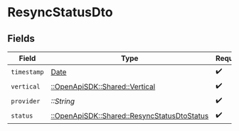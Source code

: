 # ResyncStatusDto


## Fields

| Field                                                                                       | Type                                                                                        | Required                                                                                    | Description                                                                                 | Example                                                                                     |
| ------------------------------------------------------------------------------------------- | ------------------------------------------------------------------------------------------- | ------------------------------------------------------------------------------------------- | ------------------------------------------------------------------------------------------- | ------------------------------------------------------------------------------------------- |
| `timestamp`                                                                                 | [Date](https://ruby-doc.org/stdlib-2.6.1/libdoc/date/rdoc/Date.html)                        | :heavy_check_mark:                                                                          | N/A                                                                                         |                                                                                             |
| `vertical`                                                                                  | [::OpenApiSDK::Shared::Vertical](../../models/shared/vertical.md)                           | :heavy_check_mark:                                                                          | N/A                                                                                         | ticketing                                                                                   |
| `provider`                                                                                  | *::String*                                                                                  | :heavy_check_mark:                                                                          | N/A                                                                                         | gitlab                                                                                      |
| `status`                                                                                    | [::OpenApiSDK::Shared::ResyncStatusDtoStatus](../../models/shared/resyncstatusdtostatus.md) | :heavy_check_mark:                                                                          | N/A                                                                                         | success                                                                                     |
